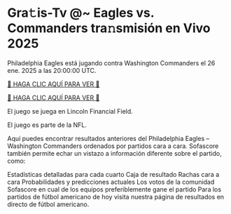 # Gra𝚝is-Tv @~ Eagles vs. Commanders tra𝚗smisión en Vivo 2025 #

Philadelphia Eagles está jugando contra Washington Commanders el 26 ene. 2025 a las 20:00:00 UTC.

[🔴 HAGA CLIC AQUÍ PARA VER 🔴](https://t.co/VpJ2sGCyzK)

[🔴 HAGA CLIC AQUÍ PARA VER 🔴](https://t.co/VpJ2sGCyzK)

El juego se juega en Lincoln Financial Field.

El juego es parte de la NFL.

Aquí puedes encontrar resultados anteriores del Philadelphia Eagles – Washington Commanders ordenados por partidos cara a cara. Sofascore también permite echar un vistazo a información diferente sobre el partido, como:

Estadísticas detalladas para cada cuarto
Caja de resultado
Rachas cara a cara
Probabilidades y predicciones actuales
Los votos de la comunidad Sofascore en cual de los equipos preferiblemente gane el partido
Para los partidos de fútbol americano de hoy visita nuestra página de resultados en directo de fútbol americano.
